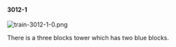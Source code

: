 #### 3012-1
![train-3012-1-0.png](https://github.com/lil-lab/nlvr/raw/master/nlvr/train/images/73/train-3012-1-0.png "train-3012-1-0.png")

There is a three blocks tower which has two blue blocks.